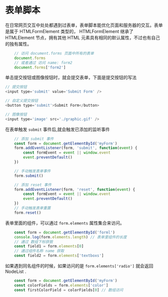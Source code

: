 # 表单脚本

在日常网页交互中处处都遇到过表单，表单脚本能优化页面和服务器的交互。表单是属于 HTMLFormElement 类型的， HTMLFormElement 继承了 HTMLElement 节点，拥有其他 HTML 元素具有相同的默认属性，不过也有自己的独有属性。


```javascript
    // 访问 document.forms 页面中所有的表单
    document.forms
    // 或者通过 访问 name: form2
    document.forms['form2']
```

单击提交按钮或图像按钮时，就会提交表单，下面是提交按钮的写法

```javascript
// 提交按钮
<input type='submit' value='Submit Form' />

// 自定义提交按钮
<button type='submit'>Submit Form</button>

// 图像按钮
<input type='image' src='./graphic.gif' />
```

在表单触发 `submit` 事件后,就会触发已添加的监听事件

```javascript
    // 添加 submit 事件
    const form = document.getElementById('myForm')
    form.addEventListener(form, 'submit', function(event) {
        const formEvent = event || window.event
        event.preventDefault()
    })

    // 手动触发表单事件
    form.submit()

    // 添加 reset 事件
    form.addEventListener(form, 'reset', function(event) {
        const formEvent = event || window.event
        event.preventDefault()
    })
    // 手动触发表单重置
    form.reset()
```

表单里面的组件，可以通过 `form.elements` 属性集合来访问。

```javascript
    const form = document.getElementById('forml')
    console.log(form.elements.length) // 表单里组件的长度
    // 通过 数组下标获致
    const field1 = form.elements[0]
    // 通过组件名称 name 获取
    const field2 = form.elements['textboxs']
```

如果遇到同名组件的时候，如果访问的是 `form.elements['radio']` 就会返回 NodeList .

```javascript
    const form = document.getElementById('myForm')
    const colorFields = form.elements['color']
    const firstColorField = colorFields[0] // 数组访问
```